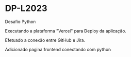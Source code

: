 # DP-L2023

Desafio Python

Executando a plataforma "Vercel" para Deploy da aplicação.

Efetuado a conexão entre GitHub e Jira.

Adicionado pagina frontend conectando com python
